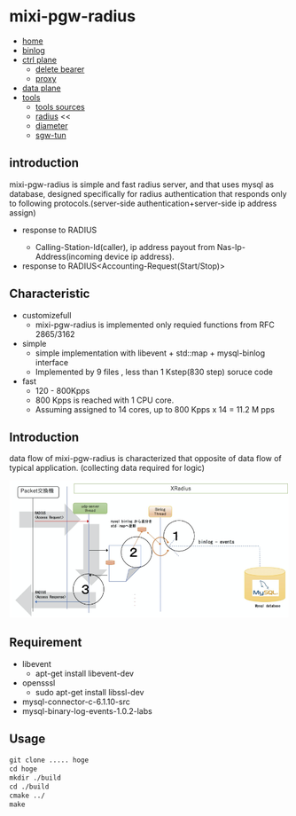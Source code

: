 mixi-pgw-radius
====

+ [home](../../../../README.md)
+ [binlog](../../../../binlog/README.md)
+ [ctrl plane](../../../../ctrlplane/README.md)
  + [delete bearer](../../../../ctrlplane/src/cmd/README.md)
  + [proxy](../../../../ctrlplane/src/proxy/README.md)
+ [data plane](../../../../dataplane/README.md)
+ [tools](../../../../tools/README.md)
  + [tools sources](../../../../tools/src/README.md)
  + [radius](../../../../tools/src/mod/mod_radius/README.md) <<
  + [diameter](../../../../tools/src/mod/mod_diameter/README.md)
  + [sgw-tun](../../../../tools/cfg/tools/sgw_tun/README.md)

## introduction

mixi-pgw-radius is simple and fast radius server,
and that uses mysql as database, designed specifically for radius authentication that
responds only to following protocols.(server-side authentication+server-side ip address assign)

* response to RADIUS<Access-Request>
  * Calling-Station-Id(caller), ip address payout from Nas-Ip-Address(incoming device ip address).
* response to RADIUS<Accounting-Request(Start/Stop)>

## Characteristic

+ customizefull
  + mixi-pgw-radius is implemented only requied functions from RFC 2865/3162
+ simple
  + simple implementation with libevent + std::map + mysql-binlog interface
  + Implemented by 9 files , less than 1 Kstep(830 step) soruce code 
+ fast
  + 120 - 800Kpps
  + 800 Kpps is reached with 1 CPU core.
  + Assuming assigned to 14 cores, up to 800 Kpps x 14 = 11.2 M pps

## Introduction

data flow of mixi-pgw-radius is characterized that opposite of data flow of typical application.
(collecting data required for logic)

![img](./img/mixi-radius-modules.png)



## Requirement

+ libevent
  + apt-get install libevent-dev
+ opensssl
  + sudo apt-get install libssl-dev
+ mysql-connector-c-6.1.10-src
+ mysql-binary-log-events-1.0.2-labs


## Usage

```
git clone ..... hoge
cd hoge
mkdir ./build
cd ./build
cmake ../
make
```
